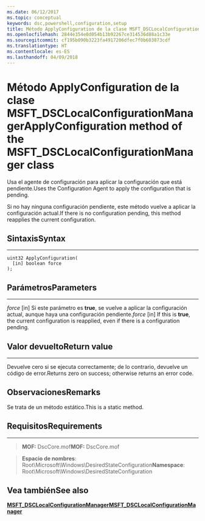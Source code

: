 ```yaml
---
ms.date: 06/12/2017
ms.topic: conceptual
keywords: dsc,powershell,configuration,setup
title: Método ApplyConfiguration de la clase MSFT_DSCLocalConfigurationManager
ms.openlocfilehash: 2844e354e0d054b13b92267ce314536d88a1c33e
ms.sourcegitcommit: cf195b090b3223fa4917206dfec7f0b603873cdf
ms.translationtype: HT
ms.contentlocale: es-ES
ms.lasthandoff: 04/09/2018
---
```

# <a name="applyconfiguration-method-of-the-msftdsclocalconfigurationmanager-class"></a><span data-ttu-id="bdce4-103">Método ApplyConfiguration de la clase MSFT_DSCLocalConfigurationManager</span><span class="sxs-lookup"><span data-stu-id="bdce4-103">ApplyConfiguration method of the MSFT_DSCLocalConfigurationManager class</span></span>

<span data-ttu-id="bdce4-104">Usa el agente de configuración para aplicar la configuración que está pendiente.</span><span class="sxs-lookup"><span data-stu-id="bdce4-104">Uses the Configuration Agent to apply the configuration that is pending.</span></span>

<span data-ttu-id="bdce4-105">Si no hay ninguna configuración pendiente, este método vuelve a aplicar la configuración actual.</span><span class="sxs-lookup"><span data-stu-id="bdce4-105">If there is no configuration pending, this method reapplies the current configuration.</span></span>


## <a name="syntax"></a><span data-ttu-id="bdce4-106">Sintaxis</span><span class="sxs-lookup"><span data-stu-id="bdce4-106">Syntax</span></span>
------

```mof
uint32 ApplyConfiguration(
  [in] boolean force
);
```

## <a name="parameters"></a><span data-ttu-id="bdce4-107">Parámetros</span><span class="sxs-lookup"><span data-stu-id="bdce4-107">Parameters</span></span>
----------

<span data-ttu-id="bdce4-108">*force* \[in\] Si este parámetro es **true**, se vuelve a aplicar la configuración actual, aunque haya una configuración pendiente.</span><span class="sxs-lookup"><span data-stu-id="bdce4-108">*force* \[in\] If this is **true**, the current configuration is reapplied, even if there is a configuration pending.</span></span>

## <a name="return-value"></a><span data-ttu-id="bdce4-109">Valor devuelto</span><span class="sxs-lookup"><span data-stu-id="bdce4-109">Return value</span></span>
------------

<span data-ttu-id="bdce4-110">Devuelve cero si se ejecuta correctamente; de lo contrario, devuelve un código de error.</span><span class="sxs-lookup"><span data-stu-id="bdce4-110">Returns zero on success; otherwise returns an error code.</span></span>

## <a name="remarks"></a><span data-ttu-id="bdce4-111">Observaciones</span><span class="sxs-lookup"><span data-stu-id="bdce4-111">Remarks</span></span>

<span data-ttu-id="bdce4-112">Se trata de un método estático.</span><span class="sxs-lookup"><span data-stu-id="bdce4-112">This is a static method.</span></span>

## <a name="requirements"></a><span data-ttu-id="bdce4-113">Requisitos</span><span class="sxs-lookup"><span data-stu-id="bdce4-113">Requirements</span></span>
------------
><span data-ttu-id="bdce4-114">**MOF:** DscCore.mof</span><span class="sxs-lookup"><span data-stu-id="bdce4-114">**MOF:** DscCore.mof</span></span>

><span data-ttu-id="bdce4-115">**Espacio de nombres**: Root\Microsoft\Windows\DesiredStateConfiguration</span><span class="sxs-lookup"><span data-stu-id="bdce4-115">**Namespace**: Root\Microsoft\Windows\DesiredStateConfiguration</span></span>


## <a name="see-also"></a><span data-ttu-id="bdce4-116">Vea también</span><span class="sxs-lookup"><span data-stu-id="bdce4-116">See also</span></span>


[<span data-ttu-id="bdce4-117">**MSFT_DSCLocalConfigurationManager**</span><span class="sxs-lookup"><span data-stu-id="bdce4-117">**MSFT_DSCLocalConfigurationManager**</span></span>](msft-dsclocalconfigurationmanager.md)